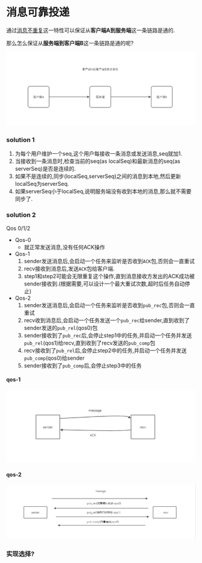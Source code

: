 # 消息可靠投递

通过[消息不重复](./消息不重复.md)这一特性可以保证从**客户端A到服务端**这一条链路是通的.

那么怎么保证从**服务端到客户端B**这一条链路是通的呢?

![img.png](img/消息可靠投递1.png)
 
### solution 1

1. 为每个用户维护一个seq,这个用户每接收一条消息或发送消息,seq就加1.
2. 当接收到一条消息时,检查当前的seq(as localSeq)和最新消息的seq(as serverSeq)是否是连续的.
3. 如果不是连续的,同步(localSeq,serverSeq)之间的消息到本地,然后更新localSeq为serverSeq.
4. 如果serverSeq小于localSeq,说明服务端没有收到本地的消息,那么就不需要同步了.

### solution 2

Qos 0/1/2

- Qos-0
    - 就正常发送消息,没有任何ACK操作
- Qos-1
    1. sender发送消息后,会启动一个任务来监听是否收到`ACK`包,否则会一直重试
    2. recv接收到消息后,发送`ACK`包给客户端.
    3. step1和step2可能会无限重复这个操作,直到消息接收方发出的ACK成功被sender接收到.(根据需要,可以设计一个最大重试次数,超时后任务自动停止)
- Qos-2
    1. sender发送消息后,会启动一个任务来监听是否收到`pub_rec`包,否则会一直重试
    2. recv收到消息后,会启动一个任务发送一个`pub_rec`给sender,直到收到了sender发送的`pub_rel`(qos0)包
    3. sender接收到了`pub_rec`后,会停止step1中的任务,并启动一个任务并发送`pub_rel`(qos1)给recv,直到收到了recv发送的`pub_comp`包
    4. recv接收到了`pub_rel`后,会停止step2中的任务,并启动一个任务并发送`pub_comp`(qos0)给sender
    5. sender接收到了`pub_comp`后,会停止step3中的任务

#### qos-1
![img.png](img/img.png)


#### qos-2
![img_1.png](img/img_1.png)


### 实现选择?